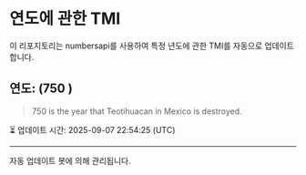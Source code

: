 
# 연도에 관한 TMI

이 리포지토리는 numbersapi를 사용하여 특정 년도에 관한 TMI를 자동으로 업데이트합니다.

## 연도: (750 )
> 750 is the year that Teotihuacan in Mexico is destroyed.

⏳ 업데이트 시간: 2025-09-07 22:54:25 (UTC)

---
자동 업데이트 봇에 의해 관리됩니다.
